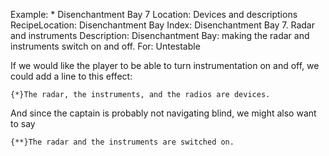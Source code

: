 Example: * Disenchantment Bay 7
Location: Devices and descriptions
RecipeLocation: Disenchantment Bay
Index: Disenchantment Bay 7. Radar and instruments
Description: Disenchantment Bay: making the radar and instruments switch on and off.
For: Untestable

  
If we would like the player to be able to turn instrumentation on and off, we could add a line to this effect:

  

``` inform7
{*}The radar, the instruments, and the radios are devices.
```

  
And since the captain is probably not navigating blind, we might also want to say

  

``` inform7
{**}The radar and the instruments are switched on.
```

